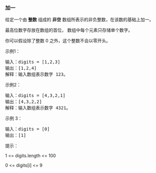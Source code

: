 ### 加一
给定一个由 **整数** 组成的 **非空** 数组所表示的非负整数，在该数的基础上加一。

最高位数字存放在数组的首位， 数组中每个元素只存储单个数字。

你可以假设除了整数 0 之外，这个整数不会以零开头。

示例1：
<pre>
输入：digits = [1,2,3]
输出：[1,2,4]
解释：输入数组表示数字 123。
</pre>
示例2：
<pre>
输入：digits = [4,3,2,1]
输出：[4,3,2,2]
解释：输入数组表示数字 4321。
</pre>
示例 3：
<pre>
输入：digits = [0]
输出：[1]
</pre>

提示：

1 <= digits.length <= 100

0 <= digits[i] <= 9

